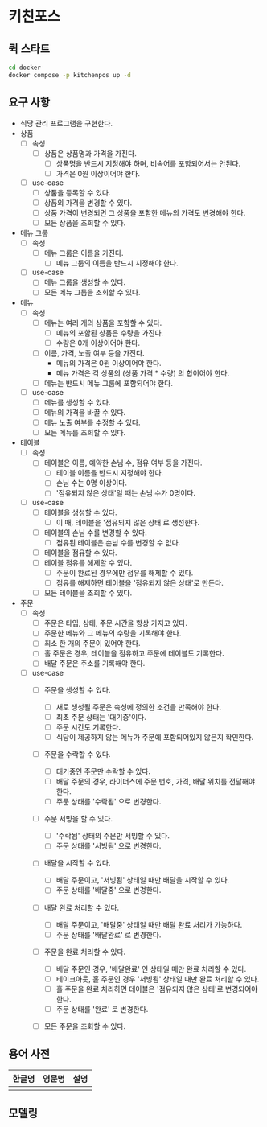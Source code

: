 # 키친포스

## 퀵 스타트

```sh
cd docker
docker compose -p kitchenpos up -d
```

## 요구 사항

- 식당 관리 프로그램을 구현한다.
- 상품
  - [ ] 속성 
    - [ ] 상품은 상품명과 가격을 가진다.
      - [ ] 상품명을 반드시 지정해야 하며, 비속어를 포함되어서는 안된다.
      - [ ] 가격은 0원 이상이어야 한다.
  - [ ] use-case
    - [ ] 상품을 등록할 수 있다. 
    - [ ] 상품의 가격을 변경할 수 있다.
    - [ ] 상품 가격이 변경되면 그 상품을 포함한 메뉴의 가격도 변경해야 한다.
    - [ ] 모든 상품을 조회할 수 있다.
- 메뉴 그룹
  - [ ] 속성 
    - [ ] 메뉴 그룹은 이름을 가진다.
      - [ ] 메뉴 그룹의 이름을 반드시 지정해야 한다.
  - [ ] use-case
    - [ ] 메뉴 그룹을 생성할 수 있다.
    - [ ] 모든 메뉴 그룹을 조회할 수 있다.
- 메뉴
  - [ ] 속성 
    - [ ] 메뉴는 여러 개의 상품을 포함할 수 있다.
      - [ ] 메뉴의 포함된 상품은 수량을 가진다.
      - [ ] 수량은 0개 이상이어야 한다.
    - [ ] 이름, 가격, 노출 여부 등을 가진다.
      - 메뉴의 가격은 0원 이상이어야 한다.
      - 메뉴 가격은 각 상품의 (상품 가격 * 수량) 의 합이어야 한다.
    - [ ] 메뉴는 반드시 메뉴 그룹에 포함되어야 한다.
  - [ ] use-case
    - [ ] 메뉴를 생성할 수 있다.
    - [ ] 메뉴의 가격을 바꿀 수 있다.
    - [ ] 메뉴 노출 여부를 수정할 수 있다.
    - [ ] 모든 메뉴를 조회할 수 있다.
- 테이블
  - [ ] 속성
    - [ ] 테이블은 이름, 예약한 손님 수, 점유 여부 등을 가진다.
      - [ ] 테이블 이름을 반드시 지정해야 한다.
      - [ ] 손님 수는 0명 이상이다.
      - [ ] '점유되지 않은 상태'일 때는 손님 수가 0명이다.
  - [ ] use-case
    - [ ] 테이블을 생성할 수 있다.
      - [ ] 이 때, 테이블을 '점유되지 않은 상태'로 생성한다.
    - [ ] 테이블의 손님 수를 변경할 수 있다.
      - [ ] 점유된 테이블은 손님 수를 변경할 수 없다.
    - [ ] 테이블을 점유할 수 있다.
    - [ ] 테이블 점유를 해제할 수 있다.
      - [ ] 주문이 완료된 경우에만 점유를 해제할 수 있다.
      - [ ] 점유를 해제하면 테이블을 '점유되지 않은 상태'로 만든다.
    - [ ] 모든 테이블을 조회할 수 있다.
- 주문
  - [ ] 속성
    - [ ] 주문은 타입, 상태, 주문 시간을 항상 가지고 있다.
    - [ ] 주문한 메뉴와 그 메뉴의 수량을 기록해야 한다.
    - [ ] 최소 한 개의 주문이 있어야 한다.
    - [ ] 홀 주문은 경우, 테이블을 점유하고 주문에 테이블도 기록한다.
    - [ ] 배달 주문은 주소를 기록해야 한다.
  - [ ] use-case
    - [ ] 주문을 생성할 수 있다.
      - [ ] 새로 생성될 주문은 속성에 정의한 조건을 만족해야 한다.
      - [ ] 최초 주문 상태는 '대기중'이다.
      - [ ] 주문 시간도 기록한다.
      - [ ] 식당이 제공하지 않는 메뉴가 주문에 포함되어있지 않은지 확인한다.
    - [ ] 주문을 수락할 수 있다.
      - [ ] 대기중인 주문만 수락할 수 있다.
      - [ ] 배달 주문의 경우, 라이더스에 주문 번호, 가격, 배달 위치를 전달해야 한다.
      - [ ] 주문 상태를 '수락됨' 으로 변경한다.
    - [ ] 주문 서빙을 할 수 있다.
      - [ ] '수락됨' 상태의 주문만 서빙할 수 있다.
      - [ ] 주문 상태를 '서빙됨' 으로 변경한다.
    - [ ] 배달을 시작할 수 있다.
      - [ ] 배달 주문이고, '서빙됨' 상태일 때만 배달을 시작할 수 있다.
      - [ ] 주문 상태를 '배달중' 으로 변경한다.
    - [ ] 배달 완료 처리할 수 있다.
      - [ ] 배달 주문이고, '배달중' 상태일 때만 배달 완료 처리가 가능하다.
      - [ ] 주문 상태를 '배달완료' 로 변경한다.
    - [ ] 주문을 완료 처리할 수 있다.
      - [ ] 배달 주문인 경우, '배달완료' 인 상태일 때만 완료 처리할 수 있다.
      - [ ] 테이크아웃, 홀 주문인 경우 '서빙됨' 상태일 때만 완료 처리할 수 있다.
      - [ ] 홀 주문을 완료 처리하면 테이블은 '점유되지 않은 상태'로 변경되어야 한다.
      - [ ] 주문 상태를 '완료' 로 변경한다.
    - [ ] 모든 주문을 조회할 수 있다.



## 용어 사전

| 한글명   | 영문명         | 설명                                  |
|-------|-------------|-------------------------------------|
| | |  |



## 모델링
